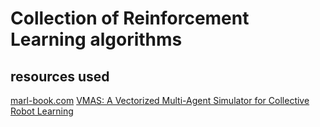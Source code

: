 # Collection of Reinforcement Learning algorithms

## resources used
[marl-book.com](https://www.marl-book.com/)
[VMAS: A Vectorized Multi-Agent Simulator for Collective Robot Learning](https://arxiv.org/abs/2207.03530)
